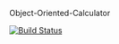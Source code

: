 Object-Oriented-Calculator

[![Build Status](https://travis-ci.org/Lrthayer/Object-Oriented-Calculator.svg?branch=master)](https://travis-ci.org/Lrthayer/Object-Oriented-Calculator)

